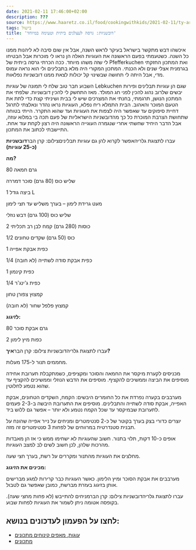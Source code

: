 ```yaml
---
date: 2021-02-11 17:46:00+02:00
description: ???
source: https://www.haaretz.co.il/food/cookingwithkids/2021-02-11/ty-article/0000017f-f8c1-d318-afff-fbe342610000
tags: בישול
title: 'דובשניות: גרסה לעצלנים ביתית וטעימה במיוחד'
---
```


איכשהו דבש מתקשר בישראל בעיקר לראש השנה, אבל אין שום סיבה לא ליהנות ממנו כל השנה. כשטעמתי בפעם הראשונה את העוגיות האלה הן נראו לי מוכרות אבל הבטיחו לי שזה משהו מיוחד. ככה הכרתי גרסה ביתית של Pfefferkuchen ואת המתכון החזקתי בגרמנית אצלי שנים ולא הכנתי. המתכון המקורי היה מלא בתבלינים ולי הוא נראה עמוס מדי, אבל היתה לי תחושה שבשינוי קל יכולות לצאת ממנו דובשניות נפלאות.

השבוע חבר טוב שלח לי תמונה של עוגיות Lebkuchen שגם הן עוגיות תבלינים ופירות יבשים שלרוב נהוג להכין לפני חג המולד. מאז התחשק לי להכין דובשניות. שלפתי את המתכון הנושן, תרגמתי, בחנתי את המצרכים שיש לי בבית ושיניתי קצת כדי לתת את הטעם המוכר והאהוב. הבית התמלא ריח נפלא, העוגיות נראו נהדר ונאלצתי לתרגל דחיית סיפוקים עד שאפשר היה לצפות את העוגיות ועד שהוא התקרר. הייתי בטוחה שתחושת הצרבת המוכרת כל כך מהדובשניות הישראליות של פעם תכה בי במלוא עוזה, אבל הדבר היחיד שחשתי אחרי שנגמרה העוגייה הראשונה היה רצון לקחת עוד אחת. התיישבתי לכתוב את המתכון.

 עברו לתצוגת גלריהאפשר לקרוא להן גם עוגיות תבליניםצילום: קרן הבר**דובשניות (כ-25 עוגיות)**

**מה?**

80 גרם חמאה

שליש כוס (80 גרם) סוכר דמררה

1 ביצה גודל L

מעט גרידת לימון – בערך משליש עד חצי לימון

שליש כוס (100 גרם) דבש נוזלי

2 כוסות (280 גרם) קמח לבן רב תכליתי

1/2 כוס (50 גרם) שקדים טחונים

1 כפית אבקת אפייה

1/4 כפית אבקת סודה לשתייה (לא חובה)

1 כפית קינמון

1/4 כפית ג'ינג'ר

קמצוץ צפורן טחון

קמצוץ פלפל שחור (לא חובה)

**לזיגוג:**

80 גרם אבקת סוכר

2 כפות מיץ לימון

 עברו לתצוגת גלריהדובשניות צילום: קרן הבר**איך?**

מחממים תנור ל-175 מעלות.

מכניסים לקערת מיקסר את החמאה והסוכר ומקציפים, כשמתקבלת תערובת אחידה מוסיפים את הביצה וממשיכים להקציף. מוסיפים את הדבש הנוזלי וממשיכים להקציף עד שהוא נטמע לחלוטין.

מערבבים בקערה נפרדת את כל החומרים היבשים: הקמח, השקדים הטחונים, אבקת האפייה, אבקת סודה לשתייה והתבלינים. מוסיפים את התערובת היבשה ב-2-3 פעמים לתערובת שבמיקסר עד שכל הקמח נטמע ולא יותר – אפשר גם ללוש ביד.

יוצרים כדורי בצק בערך בקוטר של כ-2 סנטימטרים ומניחים על נייר אפייה שהונח על תבנית סטנדרטית במרווחים של לפחות 3 סנטימטרים זה מזה.

אופים כ-10 דקות, תלוי בתנור. חשוב שהעוגיות לא ישחימו ממש כי אז הן מאבדות מהרכות שלהן, לכן חשוב לשים לב למצב העוגיות.

מחלצים את העוגיות מהתנור ומקררים על רשת, בערך חצי שעה.

**מכינים את הזיגוג:**

מערבבים את אבקת הסוכר ומיץ הלימון. כאשר העוגיות כבר קרירות למגע מברישים אותן בזיגוג בעזרת מברשת, כמובן שאפשר גם לטבול.

 עברו לתצוגת גלריהדובשניות צילום: קרן הברמניחים להתייבש (לא פחות מחצי שעה). בקופסה אטומה ניתן לשמור את העוגיות לפחות שבוע. 

לחצו על הפעמון לעדכונים בנושא:
------------------------------

* [עוגות, מאפים קינוחים מתכונים](/ty-tag/cakes-0000017f-da2a-d938-a17f-fe2a21fc0000)
* [מתכונים](/ty-tag/recipes-0000017f-da28-dea8-a77f-de6a4ba50000)